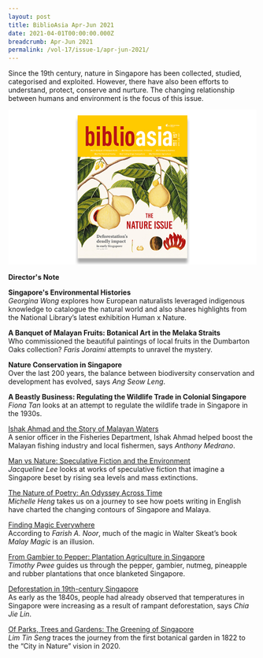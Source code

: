 ```yaml
---
layout: post
title: BiblioAsia Apr-Jun 2021
date: 2021-04-01T00:00:00.000Z
breadcrumb: Apr-Jun 2021
permalink: /vol-17/issue-1/apr-jun-2021/
---
```

Since the 19th century, nature in Singapore has been collected, studied, categorised and exploited. However, there have also been efforts to understand, protect, conserve and nurture. The changing relationship between humans and environment is the focus of this issue.

<img src="/images/Vol-17-issue-1/cover.jpg">

<a style="text-decoration: none; font-weight: bold;" href="/vol-17/issue-1/apr-jun-2021/director-note"> Director's Note</a>

<a style="text-decoration: none; font-weight: bold;" href="/vol-17/issue-1/apr-jun-2021/humanxnature"> Singapore's Environmental Histories</a> <br>*Georgina Wong* explores how European naturalists leveraged indigenous knowledge to catalogue the natural world and also shares highlights from the National Library’s latest exhibition Human x Nature.

<a style="text-decoration: none; font-weight: bold;" href="/vol-17/issue-1/apr-jun-2021/malayan-fruits"> A Banquet of Malayan Fruits: Botanical Art in the Melaka Straits</a> <br> Who commissioned the beautiful paintings of local fruits in the Dumbarton Oaks collection? *Faris Joraimi* attempts to unravel the mystery.

<a style="text-decoration: none; font-weight: bold;" href="/vol-17/issue-1/apr-jun-2021/nature"> Nature Conservation in Singapore</a> <br>Over the last 200 years, the balance between biodiversity conservation and development has evolved, says *Ang Seow Leng*.

<a style="text-decoration: none; font-weight: bold;" href="/vol-17/issue-1/apr-jun-2021/beastly-business"> A Beastly Business: Regulating the Wildlife Trade in Colonial Singapore</a> <br>*Fiona Tan* looks at an attempt to regulate the wildlife trade in Singapore in the 1930s.


[Ishak Ahmad and the Story of Malayan Waters](/vol-17/issue-1/apr-jun-2021/ishak-ahmad)<br>A senior officer in the Fisheries Department, Ishak Ahmad helped boost the Malayan fishing industry and local fishermen, says *Anthony Medrano*.

[Man vs Nature: Speculative Fiction and the Environment ](/vol-17/issue-1/apr-jun-2021/manvsnature)<br>*Jacqueline Lee* looks at works of speculative fiction that imagine a Singapore beset by rising sea levels and mass extinctions.

[The Nature of Poetry: An Odyssey Across Time](/vol-17/issue-1/apr-jun-2021/poetry)<br>*Michelle Heng* takes us on a journey to see how poets writing in English have charted the changing contours of Singapore and Malaya.

[Finding Magic Everywhere](/vol-17/issue-1/apr-jun-2021/malay-magic)<br>According to *Farish A. Noor*, much of the magic in Walter Skeat’s book *Malay Magic* is an illusion.

[From Gambier to Pepper: Plantation Agriculture in Singapore ](/vol-17/issue-1/apr-jun-2021/agriculture)<br>*Timothy Pwee* guides us through the pepper, gambier, nutmeg, pineapple and rubber plantations that once blanketed Singapore.

[Deforestation in 19th-century Singapore](/vol-17/issue-1/apr-jun-2021/deforestation)<br>As early as the 1840s, people had already observed that temperatures in Singapore were increasing as a result of rampant deforestation, says *Chia Jie Lin*.

[Of Parks, Trees and Gardens: The Greening of Singapore](/vol-17/issue-1/apr-jun-2021/greening)<br>*Lim Tin Seng* traces the journey from the first botanical garden in 1822 to the “City in Nature” vision in 2020.